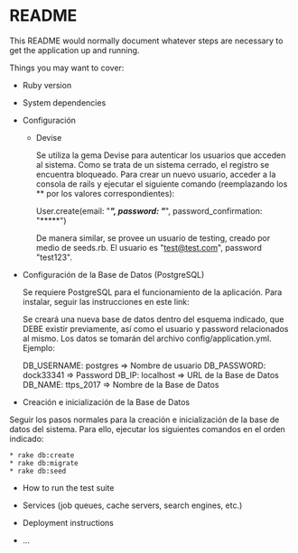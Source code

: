# README

This README would normally document whatever steps are necessary to get the
application up and running.

Things you may want to cover:

* Ruby version

* System dependencies

* Configuración

    * Devise

        Se utiliza la gema Devise para autenticar los usuarios que acceden al sistema. Como se trata de un sistema
        cerrado, el registro se encuentra bloqueado.
        Para crear un nuevo usuario, acceder a la consola de rails y ejecutar el siguiente comando (reemplazando
        los ** por los valores correspondientes):
      
        User.create(email: "*****", password: "*****", password_confirmation: "*****")
      
        De manera similar, se provee un usuario de testing, creado por medio de seeds.rb. El usuario es "test@test.com",
        password "test123".
  
  
* Configuración de la Base de Datos (PostgreSQL)

  Se requiere PostgreSQL para el funcionamiento de la aplicación. Para instalar, seguir las instrucciones
  en este link: 
  
  Se creará una nueva base de datos dentro del esquema indicado, que DEBE existir previamente, así como el usuario
  y password relacionados al mismo. Los datos se tomarán del archivo config/application.yml. Ejemplo:
  
  DB_USERNAME: postgres => Nombre de usuario 
  DB_PASSWORD: dock33341 => Password
  DB_IP: localhost => URL de la Base de Datos
  DB_NAME: ttps_2017 => Nombre de la Base de Datos

* Creación e inicialización de la Base de Datos

Seguir los pasos normales para la creación e inicialización de la base de datos del sistema. Para ello, ejecutar
los siguientes comandos en el orden indicado:

    * rake db:create
    * rake db:migrate
    * rake db:seed

* How to run the test suite

* Services (job queues, cache servers, search engines, etc.)

* Deployment instructions

* ...
